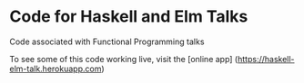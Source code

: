 # Code for Haskell and Elm Talks

Code associated with Functional Programming talks

To see some of this code working live, visit the [online app] (https://haskell-elm-talk.herokuapp.com)
